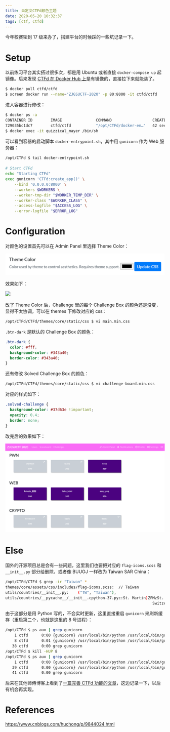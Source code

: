 ```yaml
---
title: 自定义CTFd颜色主题
date: 2020-05-20 10:32:37
tags: [ctf, ctfd]
---
```


今年校赛轮到 17 级来办了，搭建平台的时候踩的一些坑记录一下。

<!-- more -->

# Setup

以前练习平台其实搭过很多次，都是用 Ubuntu 或者直接 `docker-compose up` 起镜像。后来发现 [CTFd 在 Docker Hub 上](https://hub.docker.com/r/ctfd/ctfd)是有镜像的，直接拉下来就能装了。

```bash
$ docker pull ctfd/ctfd
$ screen docker run --name="ZJGSUCTF-2020" -p 80:8000 -it ctfd/ctfd
```

进入容器进行修改：

```bash
$ docker ps -a
CONTAINER ID        IMAGE               COMMAND                  CREATED             STATUS              PORTS                    NAMES
729035bc1dc7        ctfd/ctfd           "/opt/CTFd/docker-en…"   42 seconds ago      Up 38 seconds       0.0.0.0:80->8000/tcp     ZJGSUCTF-2020
$ docker exec -it quizzical_mayer /bin/sh
```

可以看到容器的启动脚本 `docker-entrypoint.sh`，其中用 `gunicorn` 作为 Web 服务器：

```bash
/opt/CTFd $ tail docker-entrypoint.sh

# Start CTFd
echo "Starting CTFd"
exec gunicorn 'CTFd:create_app()' \
    --bind '0.0.0.0:8000' \
    --workers $WORKERS \
    --worker-tmp-dir "$WORKER_TEMP_DIR" \
    --worker-class "$WORKER_CLASS" \
    --access-logfile "$ACCESS_LOG" \
    --error-logfile "$ERROR_LOG"
```

# Configuration

对颜色的设置首先可以在 Admin Panel 里选择 Theme Color：

![](/pics/自定义CTFd颜色主题/1.png)

效果如下：

![](/pics/自定义CTFd颜色主题/2.png)

改了 Theme Color 后，Challenge 里的每个 Challenge Box 的颜色还是没变，显得不太协调，可以在 themes 下修改对应的 css：

```bash
/opt/CTFd/CTFd/themes/core/static/css $ vi main.min.css
```

`.btn-dark` 是默认的 Challenge Box 的颜色：

```css
.btn-dark {
  color: #fff;
  background-color: #343a40;
  border-color: #343a40;
}
```

还有修改 Solved Challenge Box 的颜色：

```bash
/opt/CTFd/CTFd/themes/core/static/css $ vi challenge-board.min.css
```

对应的样式如下：

```css
.solved-challenge {
  background-color: #37d63e !important;
  opacity: 0.4;
  border: none;
}
```

改完后的效果如下：

![](/pics/自定义CTFd颜色主题/3.png)

# Else

国外的开源项目总是会有一些问题，这里我们也要把对应的 `flag-icons.scss` 和 `__init__.py` 部分给删除，或者像 BUUOJ 一样改为 Taiwan SAR China：

```bash
/opt/CTFd/CTFd $ grep -ir "Taiwan" *
themes/core/assets/css/includes/flag-icons.scss:  // Taiwan
utils/countries/__init__.py:    ("TW", "Taiwan"),
utils/countries/__pycache__/__init__.cpython-37.pyc:St. Martin)ZPMzSt. Pierre & Miquelon)ZVCzSt. Vincent & Grenadines)ZSDZSudan)ZSRSuriname)ZSJzSvalbard & Jan Mayen)ZSZZ	Swaziland)ZSEZSweden)ZCHZ
                                                                 Switzerland)ZSYZSyria)ZTWZTaiwan)ZTJZ
```

由于这部分是用 Python 写的，不会实时更新，这里直接重启 `gunicorn` 来刷新缓存（重启第二个，也就是这里的 8 号进程）：

```bash
/opt/CTFd $ ps aux | grep gunicorn
    1 ctfd      0:00 {gunicorn} /usr/local/bin/python /usr/local/bin/gunicorn CTFd:create_app() --bind 0.0.0.0:8000 --workers 1 --worker-tmp-dir /dev/shm --worker-class gevent --access-logfile - --error-logfile -
    8 ctfd      0:01 {gunicorn} /usr/local/bin/python /usr/local/bin/gunicorn CTFd:create_app() --bind 0.0.0.0:8000 --workers 1 --worker-tmp-dir /dev/shm --worker-class gevent --access-logfile - --error-logfile -
   38 ctfd      0:00 grep gunicorn
/opt/CTFd $ kill -HUP 8
/opt/CTFd $ ps aux | grep gunicorn
    1 ctfd      0:00 {gunicorn} /usr/local/bin/python /usr/local/bin/gunicorn CTFd:create_app() --bind 0.0.0.0:8000 --workers 1 --worker-tmp-dir /dev/shm --worker-class gevent --access-logfile - --error-logfile -
   39 ctfd      0:00 {gunicorn} /usr/local/bin/python /usr/local/bin/gunicorn CTFd:create_app() --bind 0.0.0.0:8000 --workers 1 --worker-tmp-dir /dev/shm --worker-class gevent --access-logfile - --error-logfile -
   41 ctfd      0:00 grep gunicorn
```

后来在其他师傅博客上看到了[一篇完善 CTFd 功能的文章](https://www.52hertz.tech/2020/03/15/CTFd_second_develop/)，这边记录一下，以后有机会再实现。

# References

https://www.cnblogs.com/huchong/p/9844024.html
